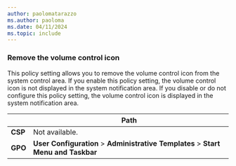 ```yaml
---
author: paolomatarazzo
ms.author: paoloma
ms.date: 04/11/2024
ms.topic: include
---
```


### Remove the volume control icon

This policy setting allows you to remove the volume control icon from the system control area. If you enable this policy setting, the volume control icon is not displayed in the system notification area. If you disable or do not configure this policy setting, the volume control icon is displayed in the system notification area.

|  | Path |
|--|--|
| **CSP** | Not available. |
| **GPO** | **User Configuration** > **Administrative Templates** > **Start Menu and Taskbar** |
